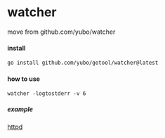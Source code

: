 # watcher
move from github.com/yubo/watcher

#### install
```sh
go install github.com/yubo/gotool/watcher@latest
```

#### how to use

```
watcher -logtostderr -v 6
```

##### example

[httpd](../httpd/)
